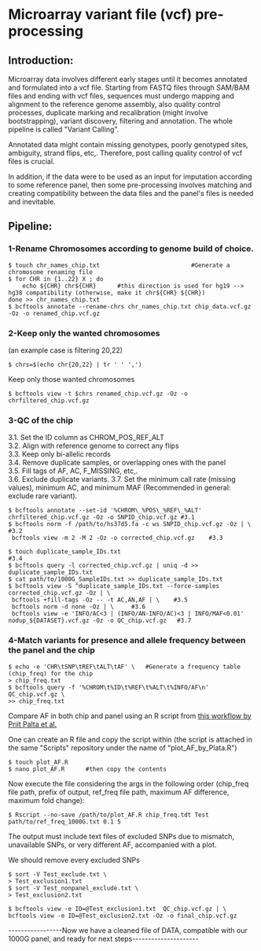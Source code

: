 # Microarray variant file (vcf) pre-processing  
  
## Introduction:  
  
Microarray data involves different early stages until it becomes annotated and formulated into a vcf file. Starting from FASTQ files through SAM/BAM files and ending with vcf files, sequences must undergo mapping and alignment to the reference genome assembly, also quality control processes, duplicate marking and recalibration (might involve bootstrapping), variant discovery, filtering and annotation. The whole pipeline is called "Variant Calling".  
  
Annotated data might contain missing genotypes, poorly genotyped sites, ambiguity, strand flips, etc,. Therefore, post calling quality control of vcf files is crucial.  
  
In addition, if the data were to be used as an input for imputation according to some reference panel, then some pre-processing involves matching and creating compatibility between the data files and the panel's files is needed and inevitable.  
  
## Pipeline:  
  
### 1-Rename Chromosomes according to genome build of choice.
  
    $ touch chr_names_chip.txt                          #Generate a chromosome renaming file  
    $ for CHR in {1..22} X ; do           
        echo ${CHR} chr${CHR}      #this direction is used for hg19 --> hg38 compatibility (otherwise, make it chr${CHR} ${CHR})  
    done >> chr_names_chip.txt  
    $ bcftools annotate --rename-chrs chr_names_chip.txt chip_data.vcf.gz -Oz -o renamed_chip.vcf.gz   
    
  
### 2-Keep only the wanted chromosomes   
(an example case is filtering 20,22)  
  
    $ chrs=$(echo chr{20,22} | tr ' ' ',')  
  
Keep only those wanted chromosomes  

    $ bcftools view -t $chrs renamed_chip.vcf.gz -Oz -o chrfiltered_chip.vcf.gz
  
### 3-QC of the chip  
3.1. Set the ID column as CHROM_POS_REF_ALT  
3.2. Align with reference genome to correct any flips  
3.3. Keep only bi-allelic records  
3.4. Remove duplicate samples, or overlapping ones with the panel  
3.5. Fill tags of AF, AC, F_MISSING, etc,.  
3.6. Exclude duplicate variants.
3.7. Set the minimum call rate (missing values), minimum AC, and minimum MAF (Recommended in general: exclude rare variant).  
  
    $ bcftools annotate --set-id '%CHROM\_%POS\_%REF\_%ALT' chrfiltered_chip.vcf.gz -Oz -o SNPID_chip.vcf.gz #3.1    
    $ bcftools norm -f /path/to/hs37d5.fa -c ws SNPID_chip.vcf.gz -Oz | \ #3.2    
     bcftools view -m 2 -M 2 -Oz -o corrected_chip.vcf.gz    #3.3    

    $ touch duplicate_sample_IDs.txt                                                        #3.4
    $ bcftools query -l corrected_chip.vcf.gz | uniq -d >> duplicate_sample_IDs.txt    
    $ cat path/to/1000G_SampleIDs.txt >> duplicate_sample_IDs.txt   
    $ bcftools view -S ^duplicate_sample_IDs.txt --force-samples corrected_chip.vcf.gz -Oz | \  
     bcftools +fill-tags -Oz -- -t AC,AN,AF | \    #3.5    
     bcftools norm -d none -Oz | \     #3.6    
     bcftools view -e 'INFO/AC<3 | (INFO/AN-INFO/AC)<3 | INFO/MAF<0.01' nodup_${DATASET}.vcf.gz -Oz -o QC_chip.vcf.gz   #3.7   

### 4-Match variants for presence and allele frequency between the panel and the chip  

    $ echo -e 'CHR\tSNP\tREF\tALT\tAF' \   #Generate a frequency table (chip_freq) for the chip     
    > chip_freq.txt     
    $ bcftools query -f '%CHROM\t%ID\t%REF\t%ALT\t%INFO/AF\n' QC_chip.vcf.gz \
    >> chip_freq.txt

Compare AF in both chip and panel using an R script from <a href="https://www.protocols.io/view/genotype-imputation-workflow-v3-0-e6nvw78dlmkj/v2">this workflow by Priit Palta et al.</a>     

One can create an R file and copy the script within (the script is attached in the same "Scripts" repository under the name of "plot_AF_by_Plata.R")    

    $ touch plot_AF.R     
    $ nano plot_AF.R      #then copy the contents     

Now execute the file considering the args in the following order (chip_freq file path, prefix of output, ref_freq file path, maximum AF difference, maximum fold change):     
  
    $ Rscript --no-save /path/to/plot_AF.R chip_freq.tdt Test path/to/ref_freq_1000G.txt 0.1 5  
    
The output must include text files of excluded SNPs due to mismatch, unavailable SNPs, or very different AF, accompanied with a plot.   

We should remove every excluded SNPs    

    $ sort -V Test_exclude.txt \
    > Test_exclusion1.txt
    $ sort -V Test_nonpanel_exclude.txt \
    > Test_exclusion2.txt
    
    $ bcftools view -e ID=@Test_exclusion1.txt  QC_chip.vcf.gz | \  
    bcftools view -e ID=@Test_exclusion2.txt -Oz -o final_chip.vcf.gz
    
-----------------Now we have a cleaned file of DATA, compatible with our 1000G panel, and ready for next steps---------------------